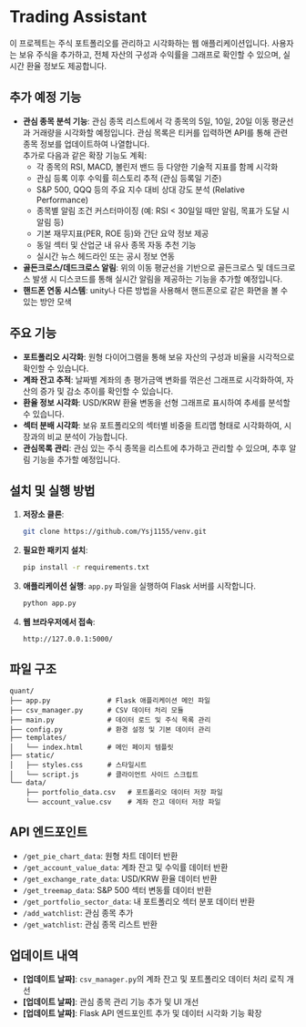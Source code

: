 # Trading Assistant

이 프로젝트는 주식 포트폴리오를 관리하고 시각화하는 웹 애플리케이션입니다. 사용자는 보유 주식을 추가하고, 전체 자산의 구성과 수익률을 그래프로 확인할 수 있으며, 실시간 환율 정보도 제공합니다.

## 추가 예정 기능

- **관심 종목 분석 기능**: 관심 종목 리스트에서 각 종목의 5일, 10일, 20일 이동 평균선과 거래량을 시각화할 예정입니다. 관심 목록은 티커를 입력하면 API를 통해 관련 종목 정보를 업데이트하여 나열합니다.  
  추가로 다음과 같은 확장 기능도 계획:
  - 각 종목의 RSI, MACD, 볼린저 밴드 등 다양한 기술적 지표를 함께 시각화  
  - 관심 등록 이후 수익률 히스토리 추적 (관심 등록일 기준)  
  - S&P 500, QQQ 등의 주요 지수 대비 상대 강도 분석 (Relative Performance)  
  - 종목별 알림 조건 커스터마이징 (예: RSI < 30일일 때만 알림, 목표가 도달 시 알림 등)  
  - 기본 재무지표(PER, ROE 등)와 간단 요약 정보 제공  
  - 동일 섹터 및 산업군 내 유사 종목 자동 추천 기능  
  - 실시간 뉴스 헤드라인 또는 공시 정보 연동
- **골든크로스/데드크로스 알림**: 위의 이동 평균선을 기반으로 골든크로스 및 데드크로스 발생 시 디스코드를 통해 실시간 알림을 제공하는 기능을 추가할 예정입니다.
- **핸드폰 연동 시스템**: unity나 다른 방법을 사용해서 핸드폰으로 같은 화면을 볼 수 있는 방안 모색

## 주요 기능

- **포트폴리오 시각화**: 원형 다이어그램을 통해 보유 자산의 구성과 비율을 시각적으로 확인할 수 있습니다.
- **계좌 잔고 추적**: 날짜별 계좌의 총 평가금액 변화를 꺾은선 그래프로 시각화하여, 자산의 증가 및 감소 추이를 확인할 수 있습니다.
- **환율 정보 시각화**: USD/KRW 환율 변동을 선형 그래프로 표시하여 추세를 분석할 수 있습니다.
- **섹터 분배 시각화**: 보유 포트폴리오의 섹터별 비중을 트리맵 형태로 시각화하여, 시장과의 비교 분석이 가능합니다.
- **관심목록 관리**: 관심 있는 주식 종목을 리스트에 추가하고 관리할 수 있으며, 추후 알림 기능을 추가할 예정입니다.

## 설치 및 실행 방법

1. **저장소 클론**:

   ```bash
   git clone https://github.com/Ysj1155/venv.git
   ```

2. **필요한 패키지 설치**:

   ```bash
   pip install -r requirements.txt
   ```

3. **애플리케이션 실행**:
   `app.py` 파일을 실행하여 Flask 서버를 시작합니다.

   ```bash
   python app.py
   ```

4. **웹 브라우저에서 접속**:

   ```
   http://127.0.0.1:5000/
   ```

## 파일 구조

```
quant/
├── app.py              # Flask 애플리케이션 메인 파일
├── csv_manager.py      # CSV 데이터 처리 모듈
├── main.py             # 데이터 로드 및 주식 목록 관리
├── config.py           # 환경 설정 및 기본 데이터 관리
├── templates/
│   └── index.html      # 메인 페이지 템플릿
├── static/
│   ├── styles.css      # 스타일시트
│   └── script.js       # 클라이언트 사이드 스크립트
└── data/
    ├── portfolio_data.csv   # 포트폴리오 데이터 저장 파일
    └── account_value.csv    # 계좌 잔고 데이터 저장 파일
```

## API 엔드포인트

- `/get_pie_chart_data`: 원형 차트 데이터 반환
- `/get_account_value_data`: 계좌 잔고 및 수익률 데이터 반환
- `/get_exchange_rate_data`: USD/KRW 환율 데이터 반환
- `/get_treemap_data`: S&P 500 섹터 변동률 데이터 반환
- `/get_portfolio_sector_data`: 내 포트폴리오 섹터 분포 데이터 반환
- `/add_watchlist`: 관심 종목 추가
- `/get_watchlist`: 관심 종목 리스트 반환

## 업데이트 내역

- **[업데이트 날짜]**: `csv_manager.py`의 계좌 잔고 및 포트폴리오 데이터 처리 로직 개선
- **[업데이트 날짜]**: 관심 종목 관리 기능 추가 및 UI 개선
- **[업데이트 날짜]**: Flask API 엔드포인트 추가 및 데이터 시각화 기능 확장

##


